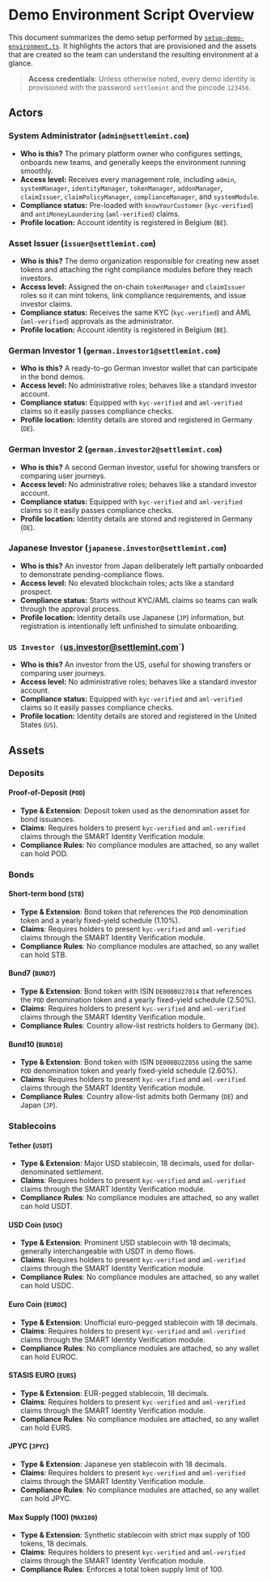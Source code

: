 # Demo Environment Script Overview

This document summarizes the demo setup performed by
[`setup-demo-environment.ts`](./setup-demo-environment.ts). It highlights the
actors that are provisioned and the assets that are created so the team can
understand the resulting environment at a glance.

> **Access credentials**: Unless otherwise noted, every demo identity is
> provisioned with the password `settlemint` and the pincode `123456`.

## Actors

### System Administrator (`admin@settlemint.com`)

- **Who is this?** The primary platform owner who configures settings, onboards
  new teams, and generally keeps the environment running smoothly.
- **Access level:** Receives every management role, including `admin`,
  `systemManager`, `identityManager`, `tokenManager`, `addonManager`,
  `claimIssuer`, `claimPolicyManager`, `complianceManager`, and `systemModule`.
- **Compliance status:** Pre-loaded with `knowYourCustomer` (`kyc-verified`) and
  `antiMoneyLaundering` (`aml-verified`) claims.
- **Profile location:** Account identity is registered in Belgium (`BE`).

### Asset Issuer (`issuer@settlemint.com`)

- **Who is this?** The demo organization responsible for creating new asset
  tokens and attaching the right compliance modules before they reach investors.
- **Access level:** Assigned the on-chain `tokenManager` and `claimIssuer` roles
  so it can mint tokens, link compliance requirements, and issue investor
  claims.
- **Compliance status:** Receives the same KYC (`kyc-verified`) and AML
  (`aml-verified`) approvals as the administrator.
- **Profile location:** Account identity is registered in Belgium (`BE`).

### German Investor 1 (`german.investor1@settlemint.com`)

- **Who is this?** A ready-to-go German investor wallet that can participate in
  the bond demos.
- **Access level:** No administrative roles; behaves like a standard investor
  account.
- **Compliance status:** Equipped with `kyc-verified` and `aml-verified` claims
  so it easily passes compliance checks.
- **Profile location:** Identity details are stored and registered in Germany
  (`DE`).

### German Investor 2 (`german.investor2@settlemint.com`)

- **Who is this?** A second German investor, useful for showing transfers or
  comparing user journeys.
- **Access level:** No administrative roles; behaves like a standard investor
  account.
- **Compliance status:** Equipped with `kyc-verified` and `aml-verified` claims
  so it easily passes compliance checks.
- **Profile location:** Identity details are stored and registered in Germany
  (`DE`).

### Japanese Investor (`japanese.investor@settlemint.com`)

- **Who is this?** An investor from Japan deliberately left partially onboarded
  to demonstrate pending-compliance flows.
- **Access level:** No elevated blockchain roles; acts like a standard prospect.
- **Compliance status:** Starts without KYC/AML claims so teams can walk through
  the approval process.
- **Profile location:** Identity details use Japanese (`JP`) information, but
  registration is intentionally left unfinished to simulate onboarding.

### `US Investor (`us.investor@settlemint.com`)

- **Who is this?** An investor from the US, useful for showing transfers or
  comparing user journeys.
- **Access level:** No administrative roles; behaves like a standard investor
  account.
- **Compliance status:** Equipped with `kyc-verified` and `aml-verified` claims
  so it easily passes compliance checks.
- **Profile location:** Identity details are stored and registered in the United
  States (`US`).

## Assets

### Deposits

#### Proof-of-Deposit (`POD`)

- **Type & Extension**: Deposit token used as the denomination asset for bond
  issuances.
- **Claims**: Requires holders to present `kyc-verified` and `aml-verified`
  claims through the SMART Identity Verification module.
- **Compliance Rules**: No compliance modules are attached, so any wallet can
  hold POD.

### Bonds

#### Short-term bond (`STB`)

- **Type & Extension**: Bond token that references the `POD` denomination token
  and a yearly fixed-yield schedule (1.10%).
- **Claims**: Requires holders to present `kyc-verified` and `aml-verified`
  claims through the SMART Identity Verification module.
- **Compliance Rules**: No compliance modules are attached, so any wallet can
  hold STB.

#### Bund7 (`BUND7`)

- **Type & Extension**: Bond token with ISIN `DE000BU27014` that references the
  `POD` denomination token and a yearly fixed-yield schedule (2.50%).
- **Claims**: Requires holders to present `kyc-verified` and `aml-verified`
  claims through the SMART Identity Verification module.
- **Compliance Rules**: Country allow-list restricts holders to Germany (`DE`).

#### Bund10 (`BUND10`)

- **Type & Extension**: Bond token with ISIN `DE000BU2Z056` using the same `POD`
  denomination token and yearly fixed-yield schedule (2.60%).
- **Claims**: Requires holders to present `kyc-verified` and `aml-verified`
  claims through the SMART Identity Verification module.
- **Compliance Rules**: Country allow-list admits both Germany (`DE`) and Japan
  (`JP`).

### Stablecoins

#### Tether (`USDT`)

- **Type & Extension**: Major USD stablecoin, 18 decimals, used for
  dollar-denominated settlement.
- **Claims**: Requires holders to present `kyc-verified` and `aml-verified`
  claims through the SMART Identity Verification module.
- **Compliance Rules**: No compliance modules are attached, so any wallet can
  hold USDT.

#### USD Coin (`USDC`)

- **Type & Extension**: Prominent USD stablecoin with 18 decimals; generally
  interchangeable with USDT in demo flows.
- **Claims**: Requires holders to present `kyc-verified` and `aml-verified`
  claims through the SMART Identity Verification module.
- **Compliance Rules**: No compliance modules are attached, so any wallet can
  hold USDC.

#### Euro Coin (`EUROC`)

- **Type & Extension**: Unofficial euro-pegged stablecoin with 18 decimals.
- **Claims**: Requires holders to present `kyc-verified` and `aml-verified`
  claims through the SMART Identity Verification module.
- **Compliance Rules**: No compliance modules are attached, so any wallet can
  hold EUROC.

#### STASIS EURO (`EURS`)

- **Type & Extension**: EUR-pegged stablecoin, 18 decimals.
- **Claims**: Requires holders to present `kyc-verified` and `aml-verified`
  claims through the SMART Identity Verification module.
- **Compliance Rules**: No compliance modules are attached, so any wallet can
  hold EURS.

#### JPYC (`JPYC`)

- **Type & Extension**: Japanese yen stablecoin with 18 decimals.
- **Claims**: Requires holders to present `kyc-verified` and `aml-verified`
  claims through the SMART Identity Verification module.
- **Compliance Rules**: No compliance modules are attached, so any wallet can
  hold JPYC.

#### Max Supply (100) (`MAX100`)

- **Type & Extension**: Synthetic stablecoin with strict max supply of 100
  tokens, 18 decimals.
- **Claims**: Requires holders to present `kyc-verified` and `aml-verified`
  claims through the SMART Identity Verification module.
- **Compliance Rules**: Enforces a total token supply limit of 100.
